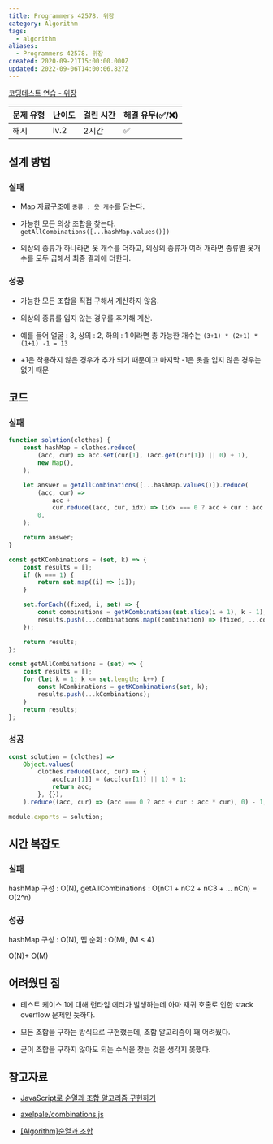 ```yaml
---
title: Programmers 42578. 위장
category: Algorithm
tags:
  - algorithm
aliases:
  - Programmers 42578. 위장
created: 2020-09-21T15:00:00.000Z
updated: 2022-09-06T14:00:06.827Z
---
```


[코딩테스트 연습 - 위장](https://programmers.co.kr/learn/courses/30/lessons/42578)

| 문제 유형 | 난이도 | 걸린 시간 | 해결 유무(✅/❌) |
| --------- | ------ | --------- | ---------------- |
| 해시      | lv.2   | 2시간     | ✅               |

## 설계 방법

### 실패

- Map 자료구조에 `종류 : 옷 개수`를 담는다.

- 가능한 모든 의상 조합을 찾는다. `getAllCombinations([...hashMap.values()])`

- 의상의 종류가 하나라면 옷 개수를 더하고, 의상의 종류가 여러 개라면 종류별 옷개수를 모두 곱해서 최종 결과에 더한다.

### 성공

- 가능한 모든 조합을 직접 구해서 계산하지 않음.

- 의상의 종류를 입지 않는 경우를 추가해 계산.

- 예를 들어 얼굴 : 3, 상의 : 2, 하의 : 1 이라면 총 가능한 개수는 `(3+1) * (2+1) * (1+1) -1 = 13`

- +1은 착용하지 않은 경우가 추가 되기 때문이고 마지막 -1은 옷을 입지 않은 경우는없기 때문

## 코드

### 실패

```javascript
function solution(clothes) {
	const hashMap = clothes.reduce(
		(acc, cur) => acc.set(cur[1], (acc.get(cur[1]) || 0) + 1),
		new Map(),
	);

	let answer = getAllCombinations([...hashMap.values()]).reduce(
		(acc, cur) =>
			acc +
			cur.reduce((acc, cur, idx) => (idx === 0 ? acc + cur : acc * cur), 0),
		0,
	);

	return answer;
}

const getKCombinations = (set, k) => {
	const results = [];
	if (k === 1) {
		return set.map((i) => [i]);
	}

	set.forEach((fixed, i, set) => {
		const combinations = getKCombinations(set.slice(i + 1), k - 1);
		results.push(...combinations.map((combination) => [fixed, ...combination]));
	});

	return results;
};

const getAllCombinations = (set) => {
	const results = [];
	for (let k = 1; k <= set.length; k++) {
		const kCombinations = getKCombinations(set, k);
		results.push(...kCombinations);
	}
	return results;
};
```

### 성공

```javascript
const solution = (clothes) =>
	Object.values(
		clothes.reduce((acc, cur) => {
			acc[cur[1]] = (acc[cur[1]] || 1) + 1;
			return acc;
		}, {}),
	).reduce((acc, cur) => (acc === 0 ? acc + cur : acc * cur), 0) - 1;

module.exports = solution;
```

## 시간 복잡도

### 실패

hashMap 구성 : O(N), getAllCombinations : O(nC1 + nC2 + nC3 + ... nCn) = O(2^n)

### 성공

hashMap 구성 : O(N), 맵 순회 : O(M), (M < 4)

O(N)+ O(M)

## 어려웠던 점

- 테스트 케이스 1에 대해 런타임 에러가 발생하는데 아마 재귀 호출로 인한 stack overflow 문제인 듯하다.

- 모든 조합을 구하는 방식으로 구현했는데, 조합 알고리즘이 꽤 어려웠다.

- 굳이 조합을 구하지 않아도 되는 수식을 찾는 것을 생각지 못했다.

## 참고자료

- [JavaScript로 순열과 조합 알고리즘 구현하기](https://medium.com/@jun.choi.4928/javascript%EB%A1%9C-%EC%88%9C%EC%97%B4%EA%B3%BC-%EC%A1%B0%ED%95%A9-%EC%95%8C%EA%B3%A0%EB%A6%AC%EC%A6%98-%EA%B5%AC%ED%98%84%ED%95%98%EA%B8%B0-21df4b536349)

- [axelpale/combinations.js](https://gist.github.com/axelpale/3118596)

- [[Algorithm]순열과 조합](https://codemcd.github.io/algorithm/Algorithm-%EC%88%9C%EC%97%B4%EA%B3%BC-%EC%A1%B0%ED%95%A9/)
